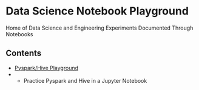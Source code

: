 # Data Science Notebook Playground

Home of Data Science and Engineering Experiments Documented Through Notebooks

## Contents

- [Pyspark/Hive Playground](https://github.com/gggordon/data-science-notebook-playground/blob/main/pyspark-hive-playground.ipynb)
- - Practice Pyspark and Hive in a Jupyter Notebook 

